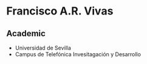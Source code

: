 Francisco A.R. Vivas
====================

Academic
--------
* Universidad de Sevilla
* Campus de Telefónica Invesitagación y Desarrollo
